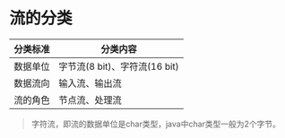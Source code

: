 # 流的分类

| 分类标准 | 分类内容                      |
| -------- | ----------------------------- |
| 数据单位 | 字节流(8 bit)、字符流(16 bit) |
| 数据流向 | 输入流、输出流                |
| 流的角色 | 节点流、处理流                |

> 字符流，即流的数据单位是char类型，java中char类型一般为2个字节。